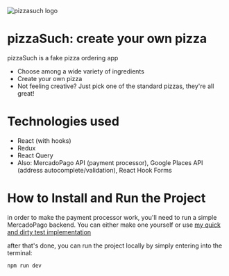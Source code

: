 ![pizzasuch logo](https://pizzasuch.netlify.app/img/apple-touch-icon.png)

# pizzaSuch: create your own pizza

pizzaSuch is a fake pizza ordering app

- Choose among a wide variety of ingredients
- Create your own pizza
- Not feeling creative? Just pick one of the standard pizzas, they're all great!

# Technologies used

- React (with hooks)
- Redux
- React Query
- Also: MercadoPago API (payment processor), Google Places API (address autocomplete/validation), React Hook Forms

# How to Install and Run the Project

in order to make the payment processor work, you'll need to run a simple MercadoPago backend. You can either make one yourself or use [my quick and dirty test implementation](https://github.com/asucho3/mercadopago)

after that's done, you can run the project locally by simply entering into the terminal:

```
npm run dev
```
